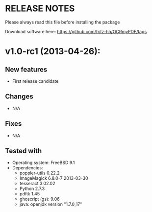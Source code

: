 RELEASE NOTES
=============

Please always read this file before installing the package

Download software here: https://github.com/fritz-hh/OCRmyPDF/tags

v1.0-rc1 (2013-04-26):
====

New features
------------

- First release candidate

Changes
-------

- N/A

Fixes
-----

- N/A

Tested with
-----------

- Operating system: FreeBSD 9.1
- Dependencies:
   - poppler-utils 0.22.2
   - ImageMagick 6.8.0-7 2013-03-30
   - tesseract 3.02.02
   - Python 2.7.3
   - pdftk 1.45
   - ghoscript (gs): 9.06
   - java: openjdk version "1.7.0_17"

